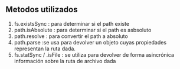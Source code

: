 ## Metodos utilizados

1. fs.existsSync : para determinar si el path existe
2. path.isAbsolute : para determinar si el path es asbsoluto
3. path.resolve : para convertir el path a absoluto
4. path.parse :se usa para devolver un objeto cuyas propiedades representan la ruta dada.
5. fs.statSync / .isFile : se utiliza para devolver de forma asincrónica información sobre la ruta de archivo dada